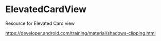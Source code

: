 # ElevatedCardView
Resource for Elevated Card view

https://developer.android.com/training/material/shadows-clipping.html
